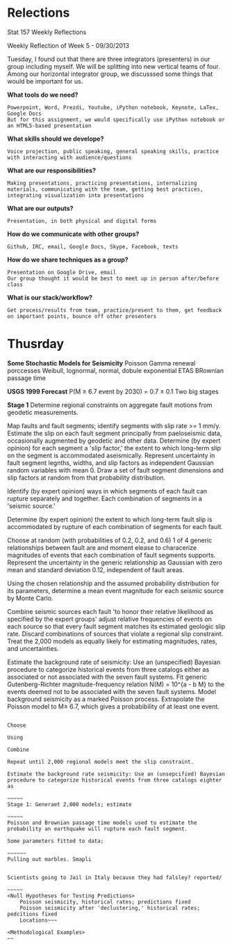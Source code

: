 Relections
==========

Stat 157 Weekly Reflections

Weekly Reflection of Week 5 - 09/30/2013

Tuesday, I found out that there are three integrators (presenters) in our group including myself. We will be splitting into new vertical teams of four. Among our horizontal integrator group, we discusssed some things that would be important for us.

**What tools do we need?**
	
	Powerpoint, Word, Prezdi, Youtube, iPython notebook, Keynote, LaTex, Google Docs
	But for this assignment, we would specifically use iPython notebook or an HTML5-based presentation

**What skills should we develope?**
	
	Voice projection, public speaking, general speaking skills, practice with interacting with audience/questions
	
**What are our responsibilities?**
	
	Making presentations, practicing presentations, internalizing materials, communicating with the team, getting best practices, integrating visualization into presentations

**What are our outputs?**
	
	Presentation, in both physical and digital forms

**How do we communicate with other groups?**

	Github, IRC, email, Google Docs, Skype, Facebook, texts
	
**How do we share techniques as a group?**

	Presentation on Google Drive, email
	Our group thought it would be best to meet up in person after/before class

**What is our stack/workflow?**

	Get process/results from team, practice/present to them, get feedback on important points, bounce off other presenters


Thusrday
======

__Some Stochastic Models for Seismicity__
    Poisson
    Gamma renewal porccesses
    Weibull, lognormal, normal, dobule exponential
    ETAS
    BRownian passage time
    
__USGS 1999 Forecast__
    P(M ≥ 6.7 event by 2030) = 0.7 ± 0.1
    Two big stages
    
   
__Stage 1__
Determine regional constraints on aggregate fault motions from geodetic measurements.

Map faults and fault segments; identify segments with slip rate >= 1 mm/y. Estimate the slip on each fault segment principally from paeloseismic data, occasionally augmented by geodetic and other data. Determine (by expert opinion) for each segment a 'slip factor,' the extent to which long-term slip on the segment is accommodated aseismically. Represent uncertainty in fault segment legnths, widths, and slip factors as independent Gaussian random variables with mean 0. Draw a set of fault segment dimensions and slip factors at random from that probability distribution.

Identify (by expert opinion) ways in which segments of each fault can rupture separately and together. Each combination of segments in a 'seismic source.'

Determine (by expert opinion) the extent to which long-term fault slip is accommodated by rupture of each combination of segments for each fault. 

Choose at random (with probabilities of 0.2, 0.2, and 0.6) 1 of 4 generic relationships between fault are and moment elease to characerize magnitudes of events that each combination of fault segments supports. Represent the uncertainty in the generic relationship as Gaussian with zero mean and standard deviation 0.12, independent of fault areas.

Using the chosen relationship and the assumed probability distribution for its parameters, determine a mean event magnitude for each seismic source by Monte Carlo.

Combine seismic sources each fault 'to honor their relative likelihood as specified by the expert groups' adjust relative frequencies of events on each source so that every fault segment matches its estimated geologic slip rate. Discard combinations of sources that violate a regional slip constraint. Treat the 2,000 models as equally likely for estimating magnitudes, rates, and uncertainties.

Estimate the background rate of seismicity: Use an (unspecified) Bayesian procedure to categorize historical events from three catalogs either as associated or not associated with the seven fault systems. Fit generic Gutenberg-Richter magnitude-frequency relation N(M) = 10^{a - b M} to the events deemed not to be associated with the seven fault systems. Model background seismicity as a marked Poisson process. Extrapolate the Poisson model to M≥ 6.7, which gives a probabibility of at least one event. 


~~~~~~~ find photo

Choose

Using

Combine

Repeat until 2,000 regional models meet the slip constraint.

Estimate the background rate seismicity: Use an (unsepcified) Bayesian procedure to categorize historical events from three catalogs eighter as 

~~~~~
Stage 1: Generaet 2,000 models; estimate 

~~~~~
Poisson and Brownian passage time models used to estimate the probability an earthquake will rupture each fault segment. 

Some parameters fitted to data;

~~~~~~
Pulling out marbles. Smapli


Scientists going to Jail in Italy because they had falsley? reported/ 

~~~~~
<Null Hypotheses for Testing Predictions>
    Poisson seismicity, historical rates; predictions fixed
    Poisson seismicity after 'declustering,' historical rates; pedcitions fixed
    Locations~~~
    
<Methodological Examples>
~~
